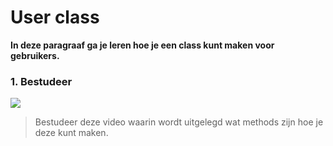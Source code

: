 # User class

**In deze paragraaf ga je leren hoe je een class kunt maken voor gebruikers.**

### 1. Bestudeer
[![](scherm.png)]()
> Bestudeer deze video waarin wordt uitgelegd wat methods zijn hoe je deze kunt maken.